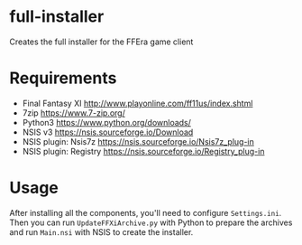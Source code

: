 # full-installer
Creates the full installer for the FFEra game client

# Requirements
 * Final Fantasy XI http://www.playonline.com/ff11us/index.shtml
 * 7zip https://www.7-zip.org/
 * Python3 https://www.python.org/downloads/
 * NSIS v3 https://nsis.sourceforge.io/Download
 * NSIS plugin: Nsis7z https://nsis.sourceforge.io/Nsis7z_plug-in
 * NSIS plugin: Registry https://nsis.sourceforge.io/Registry_plug-in

# Usage
After installing all the components, you'll need to configure `Settings.ini`. Then you can run `UpdateFFXiArchive.py` with Python to prepare the archives and run `Main.nsi` with NSIS to create the installer.

